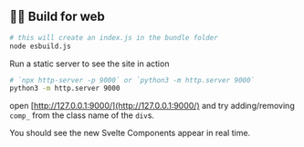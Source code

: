 

## 👩‍💻 Build for web
```bash
# this will create an index.js in the bundle folder
node esbuild.js
```

Run a static server to see the site in action
```bash
# `npx http-server -p 9000` or `python3 -m http.server 9000`
python3 -m http.server 9000
```

open [http://127.0.0.1:9000/](http://127.0.0.1:9000/) and try adding/removing `comp_` from the class name of the `div`s. 

You should see the new Svelte Components appear in real time.